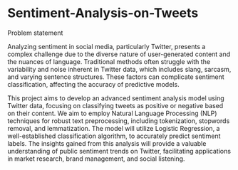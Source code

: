 # Sentiment-Analysis-on-Tweets
Problem statement

Analyzing sentiment in social media, particularly Twitter, presents a complex challenge due to the diverse nature of user-generated content and the nuances of language. Traditional methods often struggle with the variability and noise inherent in Twitter data, which includes slang, sarcasm, and varying sentence structures. These factors can complicate sentiment classification, affecting the accuracy of predictive models.

This project aims to develop an advanced sentiment analysis model using Twitter data, focusing on classifying tweets as positive or negative based on their content. We aim to employ Natural Language Processing (NLP) techniques for robust text preprocessing, including tokenization, stopwords removal, and lemmatization. The model will utilize Logistic Regression, a well-established classification algorithm, to accurately predict sentiment labels. The insights gained from this analysis will provide a valuable understanding of public sentiment trends on Twitter, facilitating applications in market research, brand management, and social listening.
